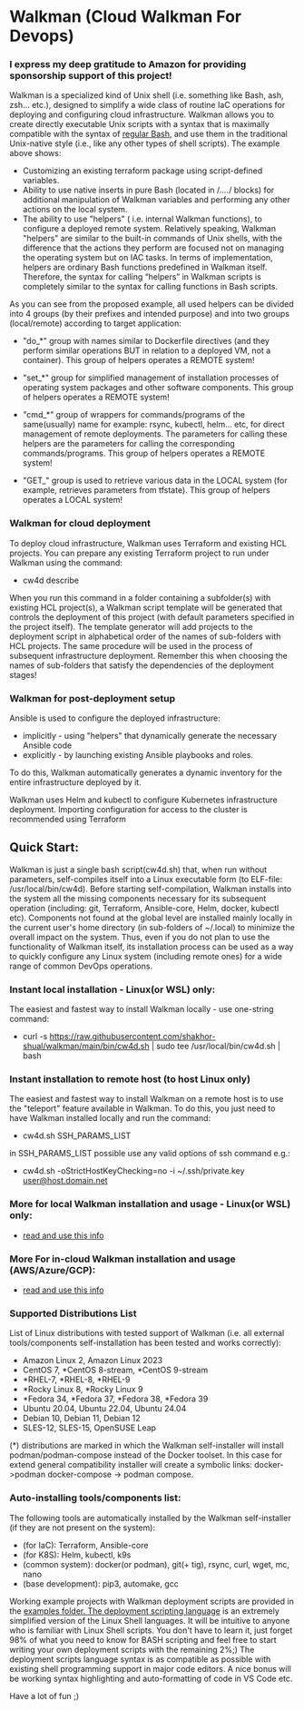 # Walkman (Cloud Walkman For Devops)

### I express my deep gratitude to Amazon for providing sponsorship support of this project!

Walkman is a specialized kind of Unix shell (i.e. something like Bash, ash, zsh... etc.), 
designed to simplify a wide class of routine IaC operations for deploying and configuring 
cloud infrastructure. Walkman allows you to create directly executable Unix scripts  with a 
syntax that is maximally compatible with the syntax of [regular Bash](https://github.com/shakhor-shual/walkman/blob/main/examples/gcp/linux_vm/test.csh), and use them in the 
traditional Unix-native style (i.e., like any other types of shell scripts).
The example above shows: 

 - Customizing an existing terraform package using script-defined variables. 
 - Ability to use native inserts in pure Bash (located in /*....*/ blocks) 
 for additional manipulation of Walkman variables and performing any other 
 actions on the local system. 
 - The ability to use "helpers" ( i.e. internal Walkman functions),  to configure 
a deployed remote system. Relatively speaking, Walkman "helpers" are similar to the 
built-in commands of Unix shells, with the difference that the actions they perform are 
focused not on managing the operating system but on IAC tasks. In terms of  implementation, 
helpers are ordinary Bash functions predefined in Walkman itself. Therefore, the syntax 
for calling “helpers” in Walkman scripts is completely similar to the syntax for calling 
functions in Bash scripts. 

As you can see from the proposed example, all used helpers can be divided into 4 groups 
(by their prefixes and intended purpose) and into two groups (local/remote) according 
to target application:

- "do_*" group with names similar to Dockerfile directives (and they perform similar 
 operations BUT in relation to a deployed VM, not a container). This group of helpers 
 operates a REMOTE system!

- "set_*" group for simplified management of installation processes of operating system 
packages and other software components. This group of helpers operates a REMOTE system!

- "cmd_*" group of wrappers for commands/programs of the same(usually) name for example: 
rsync, kubectl, helm... etc, for direct management of remote deployments. The parameters 
for calling these helpers are the parameters for calling the corresponding commands/programs.
This group of helpers  operates a REMOTE system!

- "GET_" group is used to retrieve various data in the LOCAL system (for example, retrieves
 parameters from tfstate). This group of helpers operates a LOCAL system!


### Walkman for cloud deployment 
To deploy cloud infrastructure, Walkman uses Terraform and existing HCL projects. You can 
prepare any existing Terraform project to run under Walkman using the  command:
- cw4d describe

When you run this command in a folder containing a subfolder(s) with existing HCL project(s), 
a Walkman script template will be generated that controls the deployment of this project (with 
default parameters specified in the project itself). The template generator will add projects 
to the deployment script in alphabetical order of the names of sub-folders with HCL projects. 
The same procedure will be used in the process of subsequent infrastructure deployment. Remember 
this when choosing the names of sub-folders that satisfy the dependencies of the deployment stages!


### Walkman for post-deployment setup 
Ansible is used to configure the deployed infrastructure: 
- implicitly - using "helpers" that dynamically generate the necessary Ansible code 
- explicitly - by launching existing Ansible playbooks and roles. 

To do this, Walkman automatically generates a dynamic inventory for the entire infrastructure 
deployed by it.

Walkman uses Helm and kubectl to configure Kubernetes infrastructure deployment. Importing 
configuration for access to the cluster is recommended using Terraform

## Quick Start:
Walkman is just a single  bash script(cw4d.sh) that, when run without parameters, 
self-compiles itself into a Linux executable form (to ELF-file: /usr/local/bin/cw4d).
Before starting self-compilation, Walkman installs into the system all the missing 
components necessary for its subsequent operation (including: git, Terraform, 
Ansible-core, Helm, docker, kubectl etc). Components not found at the global level are 
installed mainly locally in the current user's home directory (in sub-folders of 
~/.local) to minimize the overall impact on the system. Thus, even if you do not plan 
to use the functionality of Walkman itself, its installation process can be used as a
way to quickly configure  any Linux system (including remote ones) for a wide range 
of common DevOps operations.

### Instant local installation - Linux(or WSL) only:
The easiest and fastest way to install Walkman locally - use one-string command:
- curl -s https://raw.githubusercontent.com/shakhor-shual/walkman/main/bin/cw4d.sh | sudo tee /usr/local/bin/cw4d.sh | bash

### Instant installation to remote host (to host Linux only)
The easiest and fastest way to install Walkman on a remote host is to use the 
"teleport" feature available in Walkman. To do this, you just need to have Walkman 
installed locally and run the command:
- cw4d.sh SSH_PARAMS_LIST 

in SSH_PARAMS_LIST possible use any valid options of ssh command e.g.:
- cw4d.sh -oStrictHostKeyChecking=no -i ~/.ssh/private.key user@host.domain.net

### More for local Walkman installation and usage - Linux(or WSL) only:
 - [read and use this info](https://github.com/shakhor-shual/walkman/tree/main/bin)

### More For in-cloud Walkman installation and usage (AWS/Azure/GCP):
 - [read and use this info](https://github.com/shakhor-shual/walkman/tree/main/self_deploy)

### Supported Distributions List
List of Linux distributions with tested support of Walkman (i.e. all external 
tools/components self-installation has been tested and works correctly):

- Amazon Linux 2, Amazon Linux 2023
- CentOS 7, *CentOS 8-stream, *CentOS 9-stream
- *RHEL-7, *RHEL-8, *RHEL-9
- *Rocky Linux 8, *Rocky Linux 9
- *Fedora 34, *Fedora 37, *Fedora 38, *Fedora 39 
- Ubuntu 20.04, Ubuntu 22.04, Ubuntu 24.04
- Debian 10, Debian 11, Debian 12
- SLES-12, SLES-15, OpenSUSE Leap

(*) distributions are marked in which the Walkman self-installer will install 
podman/podman-compose instead of the Docker toolset. In this case for extend 
general compatibility installer will create a symbolic links:  docker->podman
docker-compose -> podman compose.

### Auto-installing tools/components list:
The following tools are automatically installed by the Walkman self-installer (if 
they are not present on the system):

- (for IaC): Terraform, Ansible-core
- (for K8S): Helm, kubectl, k9s
- (common system): docker(or podman), git(+ tig), rsync, curl, wget, mc, nano 
- (base development): pip3, automake, gcc 

Working example projects with Walkman deployment scripts are provided in the 
[examples folder. The deployment scripting language](https://github.com/shakhor-shual/walkman/tree/main/examples) is an extremely 
simplified version of the Linux Shell languages. It will be intuitive to 
anyone who is familiar with Linux Shell scripts. You don't have to learn it, 
just forget 98% of what you need to know for BASH scripting and feel free 
to start writing your own deployment scripts with the remaining 2%;) The 
deployment scripts language syntax is as compatible as possible with existing 
shell programming support in major code editors. A nice bonus will be working 
syntax highlighting and auto-formatting of code in VS Code etc. 

Have a lot of fun ;)





